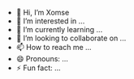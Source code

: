 - 👋 Hi, I’m Xomse
- 👀 I’m interested in ...
- 🌱 I’m currently learning ...
- 💞️ I’m looking to collaborate on ...
- 📫 How to reach me ...
- 😄 Pronouns: ...
- ⚡ Fun fact: ...

<!---
Xomse/Xomse is a ✨ special ✨ repository because its `README.md` (this file) appears on your GitHub profile.
You can click the Preview link to take a look at your changes.
--->
